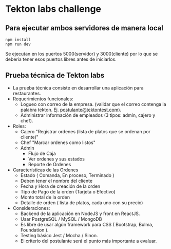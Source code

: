 # Tekton labs challenge

## Para ejecutar ambos servidores de manera local

```
npm install
npm run dev
```

Se ejecutan en los puertos 5000(servidor) y 3000(cliente) por lo que se debería tener esos puertos libres antes de iniciarlos.

## Prueba técnica de Tekton labs

* La prueba técnica consiste en desarrollar una aplicación para restaurantes.
* Requerimientos funcionales:
  * Logueo con correo de la empresa. (validar que el correo contenga la palabra tekton. Ej. postulante@tektontest.com).
  * Administrar información de empleados (3 tipos: admin, cajero y chef).
* Roles:
  * Cajero
    "Registrar ordenes (lista de platos que se ordenan por cliente)"
  * Chef
    "Marcar ordenes como listos"
  * Admin
    * Flujo de Caja
    * Ver ordenes y sus estados
    * Reporte de Ordenes
* Características de las Ordenes
  * Estado ( Comanda, En proceso, Terminado )
  * Deben tener el nombre del cliente
  * Fecha y Hora de creación de la orden
  * Tipo de Pago de la orden (Tarjeta o Efectivo)
  * Monto total de la orden
  * Detalle de orden ( lista de platos, cada uno con su precio)
* Consideraciones:
  * Backend de la aplicación en NodeJS y front en ReactJS.
  * Usar PostgreSQL / MySQL / MongoDB
  * Es libre de usar algún framework para CSS ( Bootstrap, Bulma, Foundation ).
  * Testing básico Jest / Mocha / Sinon.
  * El criterio del postulante será el punto más importante a evaluar.
